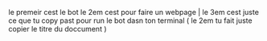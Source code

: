 le premeir cest le bot 
le 2em cest pour faire un webpage |
le 3em cest juste ce que tu copy past pour run le bot dasn ton terminal ( le 2em tu fait juste copier le titre du doccument )
